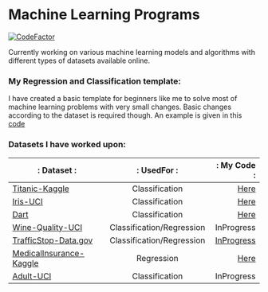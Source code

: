 # Machine Learning Programs
[![CodeFactor](https://www.codefactor.io/repository/github/vibhavnirmal/machinelearningprograms/badge)](https://www.codefactor.io/repository/github/vibhavnirmal/machinelearningprograms)

Currently working on various machine learning models and algorithms with different types of datasets available online.

### My Regression and Classification template:
I have created a basic template for beginners like me to solve most of machine learning problems with very small changes.
Basic changes according to the dataset is required though.
An example is given in this [code](https://github.com/vibhavnirmal/MachineLearningPrograms/tree/master/template "ML template")


### Datasets I have worked upon:

|: **Dataset** :|: **UsedFor** :|: **My Code** :|
|-------  |:--------:| -------:|
| [Titanic-Kaggle](https://www.kaggle.com/c/titanic "Titanic Dataset on Kaggle") | Classification | [Here](https://github.com/vibhavnirmal/MachineLearningPrograms/tree/master/Kaggle/titanic) |
|[Iris-UCI](https://archive.ics.uci.edu/ml/datasets/Iris/ "Iris Dataset on UCI archive") | Classification | [Here](https://github.com/vibhavnirmal/MachineLearningPrograms/tree/master/Classification/iris) |
|[Dart](https://github.com/ben519/MLPB/tree/master/Problems/Classify%20Dart%20Throwers/_Data "Hypothetical Dataset generated with script") |Classification| [Here](https://github.com/vibhavnirmal/MachineLearningPrograms/tree/master/Classification/dart) |
|[Wine-Quality-UCI](https://archive.ics.uci.edu/ml/datasets/Wine+Quality)|Classification/Regression|InProgress|
|[TrafficStop-Data.gov](https://catalog.data.gov/dataset/police-traffic-stops-by-gender-and-ethnicity)|Classification/Regression|[InProgress](https://github.com/vibhavnirmal/MachineLearningPrograms/tree/master/Regression/trafficstop)|
|[MedicalInsurance-Kaggle](https://www.kaggle.com/mirichoi0218/insurance)|Regression|[Here](https://www.kaggle.com/vibhavnirmal/insurancemodel)|
|[Adult-UCI](https://archive.ics.uci.edu/ml/datasets/Adult)|Classification|InProgress|